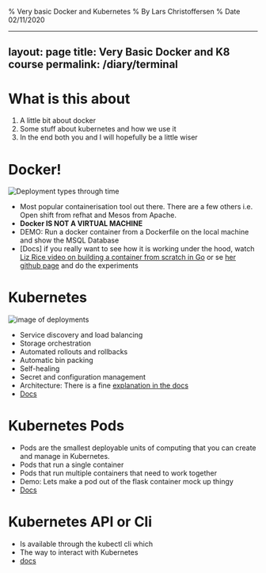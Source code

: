 % Very basic Docker and Kubernetes
% By Lars Christoffersen
% Date 02/11/2020

---
layout: page
title: Very Basic Docker and K8 course
permalink: /diary/terminal
--- 

# What is this about

1. A little bit about docker
2. Some stuff about kubernetes and how we use it
3. In the end both you and I will hopefully be a little wiser

# Docker!

![Deployment types through time](https://d33wubrfki0l68.cloudfront.net/26a177ede4d7b032362289c6fccd448fc4a91174/eb693/images/docs/container_evolution.svg)
- Most popular containerisation tool out there. There are a few others i.e. Open shift from refhat and Mesos from Apache.
- **Docker IS NOT A VIRTUAL MACHINE** 
- DEMO: Run a docker container from a Dockerfile on the local machine and show the MSQL Database
- [Docs] if you really want to see how it is working under the hood, watch [Liz Rice video on building a container from scratch in Go](https://youtu.be/8fi7uSYlOdc) or se [her github page](https://github.com/lizrice/containers-from-scratch) and do the experiments


# Kubernetes

![image of deployments](https://d33wubrfki0l68.cloudfront.net/2475489eaf20163ec0f54ddc1d92aa8d4c87c96b/e7c81/images/docs/components-of-kubernetes.svg)
- Service discovery and load balancing
- Storage orchestration
- Automated rollouts and rollbacks
- Automatic bin packing
- Self-healing
- Secret and configuration management
- Architecture: There is a fine [explanation in the docs](https://kubernetes.io/docs/concepts/overview/components/)
- [Docs](https://kubernetes.io/docs/concepts/overview/components/)


# Kubernetes Pods

- Pods are the smallest deployable units of computing that you can create and manage in Kubernetes.
- Pods that run a single container
- Pods that run multiple containers that need to work together
- Demo: Lets make a pod out of the flask container mock up thingy   
- [Docs](https://kubernetes.io/docs/concepts/overview/components/)

# Kubernetes API or Cli

- Is available through the kubectl cli which
- The way to interact with Kubernetes
- [docs](https://kubernetes.io/docs/reference/kubectl/cheatsheet/)







